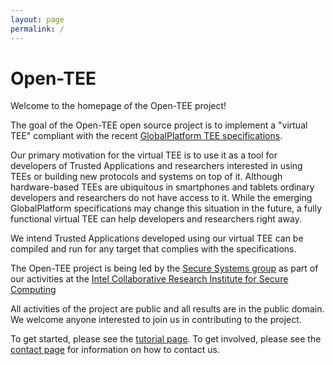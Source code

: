```yaml
---
layout: page
permalink: /
---
```


Open-TEE
========

Welcome to the homepage of the Open-TEE project!

The goal of the Open-TEE open source project is to implement a "virtual TEE"
compliant with the recent [GlobalPlatform TEE specifications](http://globalplatform.org/specificationsdevice.asp).

Our primary motivation for the virtual TEE is to use it as a tool for
developers of Trusted Applications and researchers interested in using TEEs or
building new protocols and systems on top of it. Although hardware-based TEEs
are ubiquitous in smartphones and tablets ordinary developers and researchers
do not have access to it. While the emerging GlobalPlatform specifications may
change this situation in the future, a fully functional virtual TEE can help
developers and researchers right away.

We intend Trusted Applications developed using our virtual TEE can be compiled
and run for any target that complies with the specifications.

The Open-TEE project is being led by the [Secure Systems group](http://se-sy.org)
as part of our activities at the [Intel Collaborative Research Institute for Secure Computing](http://www.icri-sc.org)

All activities of the project are public and all results are in the public
domain. We welcome anyone interested to join us in contributing to the project.

To get started, please see the [tutorial page](/tutorial/). To get involved,
please see the [contact page](/contact/) for information on how to contact us.

